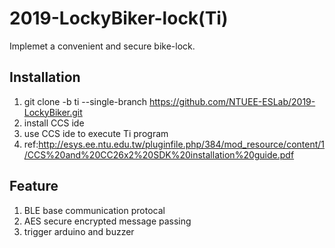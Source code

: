 # 2019-LockyBiker-lock(Ti)
Implemet a convenient and secure bike-lock.

## Installation
1. git clone -b ti --single-branch https://github.com/NTUEE-ESLab/2019-LockyBiker.git
2. install CCS ide 
3. use CCS ide to execute Ti program
4. ref:http://esys.ee.ntu.edu.tw/pluginfile.php/384/mod_resource/content/1/CCS%20and%20CC26x2%20SDK%20installation%20guide.pdf
## Feature
1. BLE base communication protocal
2. AES secure encrypted message passing
3. trigger arduino and buzzer
